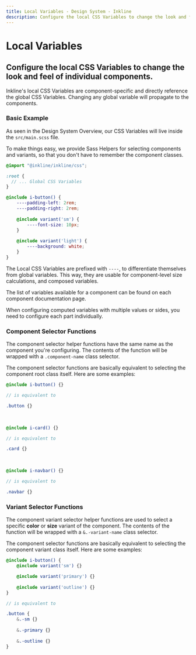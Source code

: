 ```yaml
---
title: Local Variables - Design System - Inkline
description: Configure the local CSS Variables to change the look and feel of individual components.
---
```


# Local Variables
## Configure the local CSS Variables to change the look and feel of individual components.

Inkline's local CSS Variables are component-specific and directly reference the global CSS Variables. Changing any global variable will propagate to the components.

### Basic Example

As seen in the <router-link :to="{ name: 'docs-introduction-design-system' }">Design System Overview</router-link>, our CSS Variables will live inside the `src/main.scss` file.

To make things easy, we provide Sass Helpers for selecting components and variants, so that you don't have to remember the component classes.

~~~scss
@import "@inkline/inkline/css";

:root {
  // ... Global CSS Variables
}

@include i-button() {
    ----padding-left: 2rem;
    ----padding-right: 2rem;
    
    @include variant('sm') {
        ----font-size: 10px;
    }
    
    @include variant('light') {
        ----background: white;
    }
}
~~~

The Local CSS Variables are prefixed with `----`, to differentiate themselves from global variables. This way, they are usable for component-level size calculations, and composed variables. 

The list of variables available for a component can be found on each component documentation page.

<i-alert color="info" class="_margin-top:1">
    <template #icon>
        <i-icon name="ink-info" />
    </template>
    <p>
        When configuring computed variables with multiple values or sides, you need to configure each part individually.
    </p>
</i-alert>

### Component Selector Functions
The component selector helper functions have the same name as the component you're configuring. The contents of the function will be wrapped with a `.component-name` class selector.

The component selector functions are basically equivalent to selecting the component root class itself. Here are some examples:

```scss 
@include i-button() {}

// is equivalent to 

.button {}
```

<br>

```scss 
@include i-card() {}

// is equivalent to 

.card {}
```

<br>

```scss 
@include i-navbar() {}

// is equivalent to 

.navbar {}
```

### Variant Selector Functions
The component variant selector helper functions are used to select a specific **color** or **size** variant of the component. The contents of the function will be wrapped with a `&.-variant-name` class selector.

The component selector functions are basically equivalent to selecting the component variant class itself. Here are some examples:

```scss 
@include i-button() {
    @include variant('sm') {}

    @include variant('primary') {}
    
    @include variant('outline') {}
}

// is equivalent to 

.button {
    &.-sm {}
    
    &.-primary {}
    
    &.-outline {}
}
```
